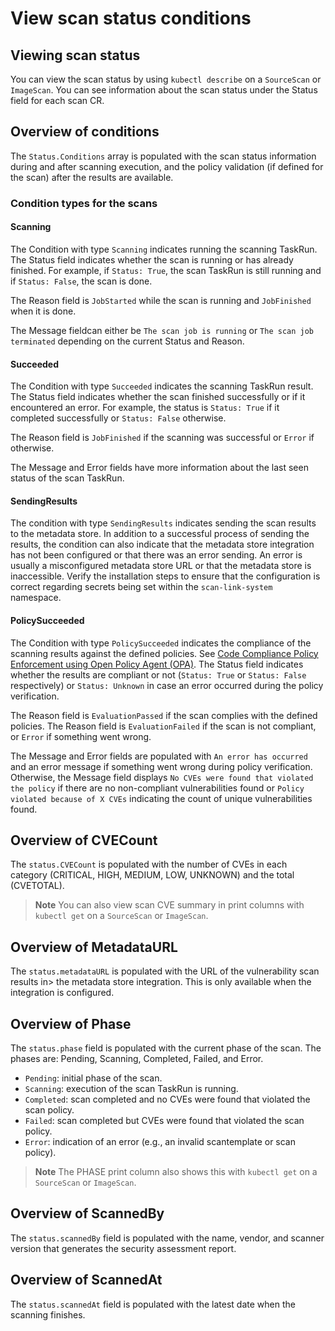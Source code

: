 # View scan status conditions

## <a id='view-scan-stat'></a>Viewing scan status

You can view the scan status by using `kubectl describe` on a `SourceScan` or `ImageScan`. You can see information about the scan status under the Status field for each scan CR.

## <a id='understand-con'></a>Overview of conditions

The `Status.Conditions` array is populated with the scan status information during and after scanning execution, and the policy validation (if defined for the scan) after the results are available.

### <a id='con-type-scan'></a>Condition types for the scans

#### <a id='scanning'></a>Scanning

The Condition with type `Scanning` indicates running the scanning TaskRun. The Status field indicates whether the scan is running or has already finished. For example, if `Status: True`, the scan TaskRun is still running and if `Status: False`, the scan is done.

The Reason field is `JobStarted` while the scan is running and `JobFinished` when it is done.

The Message fieldcan either be `The scan job is running` or `The scan job terminated` depending on the current Status and Reason.

#### <a id='succeeded'></a>Succeeded

The Condition with type `Succeeded` indicates the scanning TaskRun result. The Status field indicates whether the scan finished successfully or if it encountered an error. For example, the status is `Status: True` if it completed successfully or `Status: False` otherwise.

The Reason field is `JobFinished` if the scanning was successful or `Error` if otherwise.

The Message and Error fields have more information about the last seen status of the scan TaskRun.

#### <a id='send-results'></a>SendingResults

The condition with type `SendingResults` indicates sending the scan results to the metadata store. In addition to a successful process of sending the results, the condition can also indicate that the metadata store integration has not been configured or that there was an error sending. An error is usually a misconfigured metadata store URL or that the metadata store is inaccessible. Verify the installation steps to ensure that the configuration is correct regarding secrets being set within the `scan-link-system` namespace.

#### <a id='policy-succeed'></a>PolicySucceeded

The Condition with type `PolicySucceeded` indicates the compliance of the scanning results against the defined policies. See [Code Compliance Policy Enforcement using Open Policy Agent (OPA)](policies.md). The Status field indicates whether the results are compliant or not (`Status: True` or `Status: False` respectively) or `Status: Unknown` in case an error occurred during the policy verification.

The Reason field is `EvaluationPassed` if the scan complies with the defined policies. The Reason field is `EvaluationFailed` if the scan is not compliant, or `Error` if something went wrong.

The Message and Error fields are populated with `An error has occurred` and an error message if something went wrong during policy verification. Otherwise, the Message field displays `No CVEs were found that violated the policy` if there are no non-compliant vulnerabilities found or `Policy violated because of X CVEs` indicating the count of unique vulnerabilities found.

## <a id='understand-cvecount'></a>Overview of CVECount

The `status.CVECount` is populated with the number of CVEs in each category (CRITICAL, HIGH, MEDIUM, LOW, UNKNOWN) and the total (CVETOTAL).

>**Note** You can also view scan CVE summary in print columns with `kubectl get` on a `SourceScan` or `ImageScan`.

## <a id='understand-metaurl'></a>Overview of MetadataURL

The `status.metadataURL` is populated with the URL of the vulnerability scan results in> the metadata store integration. This is only available when the integration is configured.

## <a id='understand-phase'></a>Overview of Phase

The `status.phase` field is populated with the current phase of the scan. The phases are: Pending, Scanning, Completed, Failed, and Error.

* `Pending`: initial phase of the scan.
* `Scanning`: execution of the scan TaskRun is running.
* `Completed`: scan completed and no CVEs were found that violated the scan policy.
* `Failed`: scan completed but CVEs were found that violated the scan policy.
* `Error`: indication of an error (e.g., an invalid scantemplate or scan policy).

>**Note** The PHASE print column also shows this with `kubectl get` on a `SourceScan` or `ImageScan`.

## <a id='understand-scannedby'></a>Overview of ScannedBy

The `status.scannedBy` field is populated with the name, vendor, and scanner version that generates the security assessment report.

## <a id='understand-scannedat'></a>Overview of ScannedAt

The `status.scannedAt` field is populated with the latest date when the scanning finishes.
